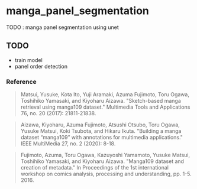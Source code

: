 # manga_panel_segmentation
TODO : manga panel segmentation using unet

## TODO
* train model
* panel order detection

### Reference

> Matsui, Yusuke, Kota Ito, Yuji Aramaki, Azuma Fujimoto, Toru Ogawa, Toshihiko Yamasaki, and Kiyoharu Aizawa. "Sketch-based manga retrieval using manga109 dataset." Multimedia Tools and Applications 76, no. 20 (2017): 21811-21838.

> Aizawa, Kiyoharu, Azuma Fujimoto, Atsushi Otsubo, Toru Ogawa, Yusuke Matsui, Koki Tsubota, and Hikaru Ikuta. "Building a manga dataset “manga109” with annotations for multimedia applications." IEEE MultiMedia 27, no. 2 (2020): 8-18.

> Fujimoto, Azuma, Toru Ogawa, Kazuyoshi Yamamoto, Yusuke Matsui, Toshihiko Yamasaki, and Kiyoharu Aizawa. "Manga109 dataset and creation of metadata." In Proceedings of the 1st international workshop on comics analysis, processing and understanding, pp. 1-5. 2016.